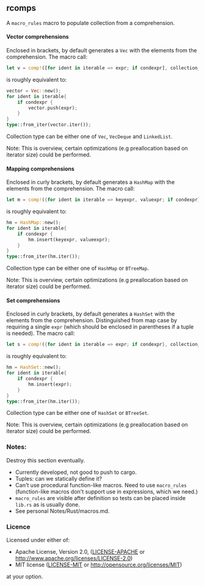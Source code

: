 ## rcomps

A `macro_rules` macro to populate collection from a comprehension. 

#### Vector comprehensions

Enclosed in brackets, by default generates a `Vec` with the elements 
from the comprehension. The macro call:

```rust
let v = comp!([for ident in iterable => expr; if condexpr], collection_type);
```

is roughly equivalent to:

```rust 
vector = Vec::new();
for ident in iterable{
    if condexpr {
        vector.push(expr);
    }
}
type::from_iter(vector.iter());
```

Collection type can be either one of `Vec`, `VecDeque` and `LinkedList`.

Note: This is overview, certain optimizations (e.g preallocation based on iterator size) could be 
performed.    
    
#### Mapping comprehensions

Enclosed in curly brackets, by default generates a `HashMap` with the elements 
from the comprehension. The macro call:

```rust
let m = comp!({for ident in iterable => keyexpr, valuexpr; if condexpr}, collection_type);
```

is roughly equivalent to:

```rust 
hm = HashMap::new();
for ident in iterable{
    if condexpr {
        hm.insert(keyexpr, valueexpr);
    }
}
type::from_iter(hm.iter());
```

Collection type can be either one of `HashMap` or `BTreeMap`.

Note: This is overview, certain optimizations (e.g preallocation based on iterator size) could be 
performed.        

#### Set comprehensions

Enclosed in curly brackets, by default generates a `HashSet` with the elements 
from the comprehension. Distinguished from map case by requiring a single `expr` (which should 
be enclosed in parentheses if a tuple is needed). The macro call:

```rust
let s = comp!({for ident in iterable => expr; if condexpr}, collection_type);
```

is roughly equivalent to:

```rust 
hm = HashSet::new();
for ident in iterable{
    if condexpr {
        hm.insert(expr);
    }
}
type::from_iter(hm.iter());
```

Collection type can be either one of `HashSet` or `BTreeSet`.

Note: This is overview, certain optimizations (e.g preallocation based on iterator size) could be 
performed.        

### Notes:

Destroy this section eventually.

 - Currently developed, not good to push to cargo.
 - Tuples: can we statically define it?
 - Can't use procedural function-like macros. Need to use 
   `macro_rules` (function-like macros don't support use 
   in expressions, which we need.)
 - `macro_rules` are visible after definition so tests can be 
   placed inside `lib.rs` as is usually done.
 - See personal Notes/Rust/macros.md.

### Licence

Licensed under either of:

 * Apache License, Version 2.0, ([LICENSE-APACHE](LICENSE-APACHE) or http://www.apache.org/licenses/LICENSE-2.0)
 * MIT license ([LICENSE-MIT](LICENSE-MIT) or http://opensource.org/licenses/MIT)

at your option.